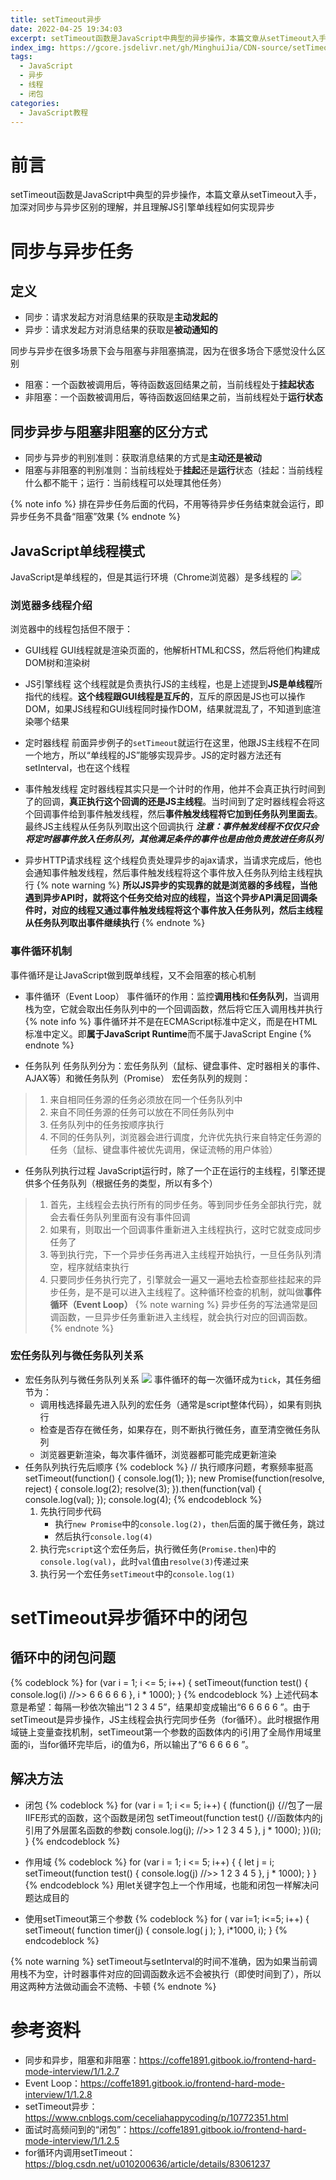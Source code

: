 ```yaml
---
title: setTimeout异步
date: 2022-04-25 19:34:03
excerpt: setTimeout函数是JavaScript中典型的异步操作，本篇文章从setTimeout入手，加深对同步与异步区别的理解，并且理解JS引擎单线程如何实现异步
index_img: https://gcore.jsdelivr.net/gh/MinghuiJia/CDN-source/setTimeout_async/async2.png
tags:
  - JavaScript
  - 异步
  - 线程
  - 闭包
categories:
  - JavaScript教程
---
```


# 前言
setTimeout函数是JavaScript中典型的异步操作，本篇文章从setTimeout入手，加深对同步与异步区别的理解，并且理解JS引擎单线程如何实现异步

# 同步与异步任务
## 定义
- 同步：请求发起方对消息结果的获取是**主动发起的**
- 异步：请求发起方对消息结果的获取是**被动通知的**

同步与异步在很多场景下会与阻塞与非阻塞搞混，因为在很多场合下感觉没什么区别
- 阻塞：一个函数被调用后，等待函数返回结果之前，当前线程处于**挂起状态**
- 非阻塞：一个函数被调用后，等待函数返回结果之前，当前线程处于**运行状态**

## 同步异步与阻塞非阻塞的区分方式
- 同步与异步的判别准则：获取消息结果的方式是**主动还是被动**
- 阻塞与非阻塞的判别准则：当前线程处于**挂起**还是**运行**状态（挂起：当前线程什么都不能干；运行：当前线程可以处理其他任务）

{% note info %}
排在异步任务后面的代码，不用等待异步任务结束就会运行，即异步任务不具备“阻塞”效果
{% endnote %}

## JavaScript单线程模式
JavaScript是单线程的，但是其运行环境（Chrome浏览器）是多线程的
![](https://gcore.jsdelivr.net/gh/MinghuiJia/CDN-source/setTimeout_async/async1.png)

### 浏览器多线程介绍
浏览器中的线程包括但不限于：
- GUI线程
GUI线程就是渲染页面的，他解析HTML和CSS，然后将他们构建成DOM树和渲染树

- JS引擎线程
这个线程就是负责执行JS的主线程，也是上述提到**JS是单线程**所指代的线程。**这个线程跟GUI线程是互斥的**，互斥的原因是JS也可以操作DOM，如果JS线程和GUI线程同时操作DOM，结果就混乱了，不知道到底渲染哪个结果

- 定时器线程
前面异步例子的`setTimeout`就运行在这里，他跟JS主线程不在同一个地方，所以“单线程的JS”能够实现异步。JS的定时器方法还有setInterval，也在这个线程

- 事件触发线程
定时器线程其实只是一个计时的作用，他并不会真正执行时间到了的回调，**真正执行这个回调的还是JS主线程**。当时间到了定时器线程会将这个回调事件给到事件触发线程，然后**事件触发线程将它加到任务队列里面去**。最终JS主线程从任务队列取出这个回调执行
	***注意：事件触发线程不仅仅只会将定时器事件放入任务队列，其他满足条件的事件也是由他负责放进任务队列***

- 异步HTTP请求线程
这个线程负责处理异步的ajax请求，当请求完成后，他也会通知事件触发线程，然后事件触发线程将这个事件放入任务队列给主线程执行
{% note warning %}
**所以JS异步的实现靠的就是浏览器的多线程，当他遇到异步API时，就将这个任务交给对应的线程，当这个异步API满足回调条件时，对应的线程又通过事件触发线程将这个事件放入任务队列，然后主线程从任务队列取出事件继续执行**
{% endnote %}

### 事件循环机制
事件循环是让JavaScript做到既单线程，又不会阻塞的核心机制
- 事件循环（Event Loop）
事件循环的作用：监控**调用栈**和**任务队列**，当调用栈为空，它就会取出任务队列中的一个回调函数，然后将它压入调用栈并执行
{% note info %}
事件循环并不是在ECMAScript标准中定义，而是在HTML标准中定义。即**属于JavaScript Runtime**而不属于JavaScript Engine
{% endnote %}

- 任务队列
任务队列分为：宏任务队列（鼠标、键盘事件、定时器相关的事件、AJAX等）和微任务队列（Promise）
宏任务队列的规则：
> 1. 来自相同任务源的任务必须放在同一个任务队列中
> 2. 来自不同任务源的任务可以放在不同任务队列中
> 3. 任务队列中的任务按顺序执行
> 4. 不同的任务队列，浏览器会进行调度，允许优先执行来自特定任务源的任务（鼠标、键盘事件被优先调用，保证流畅的用户体验）

- 任务队列执行过程
JavaScript运行时，除了一个正在运行的主线程，引擎还提供多个任务队列（根据任务的类型，所以有多个）
> 1. 首先，主线程会去执行所有的同步任务。等到同步任务全部执行完，就会去看任务队列里面有没有事件回调
> 2. 如果有，则取出一个回调事件重新进入主线程执行，这时它就变成同步任务了
> 3. 等到执行完，下一个异步任务再进入主线程开始执行，一旦任务队列清空，程序就结束执行
> 4. 只要同步任务执行完了，引擎就会一遍又一遍地去检查那些挂起来的异步任务，是不是可以进入主线程了。这种循环检查的机制，就叫做**事件循环（Event Loop）**
{% note warning %}
异步任务的写法通常是回调函数，一旦异步任务重新进入主线程，就会执行对应的回调函数。
{% endnote %}

### 宏任务队列与微任务队列关系
- 宏任务队列与微任务队列关系
![](https://gcore.jsdelivr.net/gh/MinghuiJia/CDN-source/setTimeout_async/async3.png)
事件循环的每一次循环成为`tick`，其任务细节为：
	- 调用栈选择最先进入队列的宏任务（通常是script整体代码），如果有则执行
	- 检查是否存在微任务，如果存在，则不断执行微任务，直至清空微任务队列
	- 浏览器更新渲染，每次事件循环，浏览器都可能完成更新渲染
- 任务队列执行先后顺序
{% codeblock %}
// 执行顺序问题，考察频率挺高
setTimeout(function() {
  console.log(1);
});
new Promise(function(resolve, reject) {
  console.log(2);
  resolve(3);
}).then(function(val) {
  console.log(val);
});
console.log(4);
{% endcodeblock %}
	1. 先执行同步代码
		- 执行`new Promise`中的`console.log(2)`，`then`后面的属于微任务，跳过
		- 然后执行`console.log(4)`
	2. 执行完`script`这个宏任务后，执行微任务(`Promise.then`)中的`console.log(val)`，此时`val`值由`resolve(3)`传递过来
	3. 执行另一个宏任务`setTimeout`中的`console.log(1)`


# setTimeout异步循环中的闭包

## 循环中的闭包问题
{% codeblock %}
for (var i = 1; i <= 5; i++) {
   setTimeout(function test() {
        console.log(i) //>> 6 6 6 6 6
    }, i * 1000);
}
{% endcodeblock %}
上述代码本意是希望：每隔一秒依次输出“1 2 3 4 5”，结果却变成输出“6 6 6 6 6 ”。由于setTimeout是异步操作，JS主线程会执行完同步任务（for循环）。此时根据作用域链上变量查找机制，setTimeout第一个参数的函数体内的i引用了全局作用域里面的i，当for循环完毕后，i的值为6，所以输出了“6 6 6 6 6 ”。

## 解决方法
- 闭包
{% codeblock %}
for (var i = 1; i <= 5; i++) {
  (function(j) {//包了一层IIFE形式的函数，这个函数是闭包
    setTimeout(function test() {//函数体内的j引用了外层匿名函数的参数j
      console.log(j); //>> 1 2 3 4 5
    }, j * 1000);
  })(i);
}
{% endcodeblock %}

- 作用域
{% codeblock %}
for (var i = 1; i <= 5; i++) {
   {
      let j = i;
      setTimeout(function test() {
           console.log(j) //>> 1 2 3 4 5
       }, j * 1000);
    }
}
{% endcodeblock %}
用let关键字包上一个作用域，也能和闭包一样解决问题达成目的

- 使用setTimeout第三个参数
{% codeblock %}
for ( var i=1; i<=5; i++) {
	setTimeout( function timer(j) {
		console.log( j );
	}, i*1000, i);
}
{% endcodeblock %}

{% note warning %}
setTimeout与setInterval的时间不准确，因为如果当前调用栈不为空，计时器事件对应的回调函数永远不会被执行（即使时间到了），所以用这两种方法做动画会不流畅、卡顿
{% endnote %}

# 参考资料
- 同步和异步，阻塞和非阻塞：https://coffe1891.gitbook.io/frontend-hard-mode-interview/1/1.2.7
- Event Loop：https://coffe1891.gitbook.io/frontend-hard-mode-interview/1/1.2.8
- setTimeout异步：https://www.cnblogs.com/ceceliahappycoding/p/10772351.html
- 面试时高频问到的“闭包”：https://coffe1891.gitbook.io/frontend-hard-mode-interview/1/1.2.5
- for循环内调用setTimeout：https://blog.csdn.net/u010200636/article/details/83061237